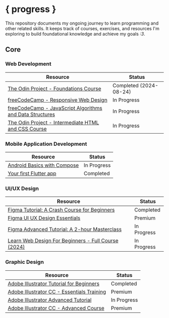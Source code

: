 # { progress }

This repository documents my ongoing journey to learn programming and other related skills. It keeps track of courses, exercises, and resources I'm exploring to build foundational knowledge and achieve my goals _:3_.

## Core

### Web Development

| Resource                                                                                                                                            | Status                 |
| --------------------------------------------------------------------------------------------------------------------------------------------------- | ---------------------- |
| [The Odin Project - Foundations Course](https://www.theodinproject.com/paths/foundations/courses/foundations)                                       | Completed (2024-08-24) |
| [freeCodeCamp - Responsive Web Design](https://www.freecodecamp.org/learn/2022/responsive-web-design/)                                              | In Progress            |
| [freeCodeCamp - JavaScript Algorithms and Data Structures](https://www.freecodecamp.org/learn/javascript-algorithms-and-data-structures-v8/)        | In Progress            |
| [The Odin Project - Intermediate HTML and CSS Course](https://www.theodinproject.com/paths/full-stack-javascript/courses/intermediate-html-and-css) | In Progress            |

### Mobile Application Development

| Resource                                                                                           | Status      |
| -------------------------------------------------------------------------------------------------- | ----------- |
| [Android Basics with Compose](https://developer.android.com/courses/android-basics-compose/course) | In Progress |
| [Your first Flutter app](https://codelabs.developers.google.com/codelabs/flutter-codelab-first#0) | Completed |

### UI/UX Design

| Resource | Status |
| -------- | ------ |
| [Figma Tutorial: A Crash Course for Beginners](https://www.youtube.com/watch?v=IOVFRMuPeVQ) | Completed |
| [Figma UI UX Design Essentials](https://bringyourownlaptop.com/courses/figma-ux-essentials-beginners) | Premium |
| [Figma Advanced Tutorial: A 2-hour Masterclass](https://www.youtube.com/watch?v=31wzhvz0vsw) | In Progress |
| [Learn Web Design For Beginners - Full Course (2024)](https://www.youtube.com/watch?v=j6Ule7GXaRs) | In Progress |

### Graphic Design

| Resource | Status |
| -------- | ------ |
| [Adobe Illustrator Tutorial for Beginners](https://www.youtube.com/watch?v=r9gaPGQ1EG0) | Completed |
| [Adobe Illustrator CC - Essentials Training](https://bringyourownlaptop.com/courses/adobe-illustrator-essentials-for-beginners) | Premium |
| [Adobe Illustrator Advanced Tutorial](https://www.youtube.com/watch?v=dPNVcAobL4M) | In Progress |
| [Adobe Illustrator CC - Advanced Course](https://bringyourownlaptop.com/courses/adobe-illustrator-cc-advanced-training-course-tutorial) | Premium |

